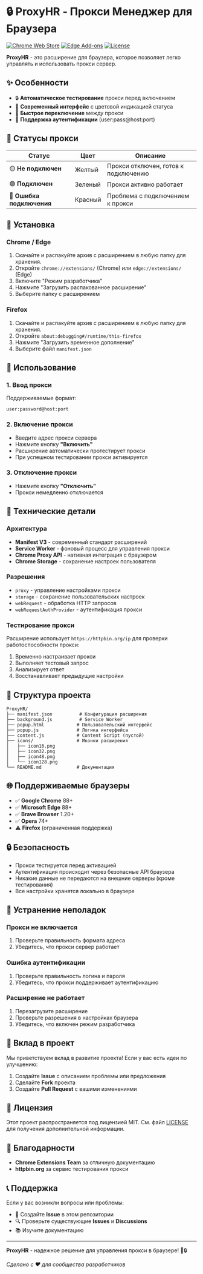 # 🔒 ProxyHR - Прокси Менеджер для Браузера

[![Chrome Web Store](https://img.shields.io/badge/Chrome-Web%20Store-blue?logo=google-chrome)](https://chrome.google.com/webstore)
[![Edge Add-ons](https://img.shields.io/badge/Edge-Add--ons-blue?logo=microsoft-edge)](https://microsoftedge.microsoft.com/addons)
[![License](https://img.shields.io/badge/License-MIT-green.svg)](LICENSE)

**ProxyHR** - это расширение для браузера, которое позволяет легко управлять и использовать прокси сервер.

## ✨ Особенности

- 🔒 **Автоматическое тестирование** прокси перед включением
- 🎨 **Современный интерфейс** с цветовой индикацией статуса
- 🚀 **Быстрое переключение** между прокси
- 🔐 **Поддержка аутентификации** (user:pass@host:port)

## 🎯 Статусы прокси

| Статус | Цвет | Описание |
|--------|------|----------|
| 🟡 **Не подключен** | Желтый | Прокси отключен, готов к подключению |
| 🟢 **Подключен** | Зеленый | Прокси активно работает |
| 🔴 **Ошибка подключения** | Красный | Проблема с подключением к прокси |

## 🚀 Установка

### Chrome / Edge
1. Скачайте и распакуйте архив с расширением в любую папку для хранения.
2. Откройте `chrome://extensions/` (Chrome) или `edge://extensions/` (Edge)
3. Включите "Режим разработчика"
4. Нажмите "Загрузить распакованное расширение"
5. Выберите папку с расширением

### Firefox
1. Скачайте и распакуйте архив с расширением в любую папку для хранения.
2. Откройте `about:debugging#/runtime/this-firefox`
3. Нажмите "Загрузить временное дополнение"
4. Выберите файл `manifest.json`

## 📖 Использование

### 1. Ввод прокси
Поддерживаемые формат:
```
user:password@host:port
```

### 2. Включение прокси
- Введите адрес прокси сервера
- Нажмите кнопку **"Включить"**
- Расширение автоматически протестирует прокси
- При успешном тестировании прокси активируется

### 3. Отключение прокси
- Нажмите кнопку **"Отключить"**
- Прокси немедленно отключается

## 🔧 Технические детали

### Архитектура
- **Manifest V3** - современный стандарт расширений
- **Service Worker** - фоновый процесс для управления прокси
- **Chrome Proxy API** - нативная интеграция с браузером
- **Chrome Storage** - сохранение настроек пользователя

### Разрешения
- `proxy` - управление настройками прокси
- `storage` - сохранение пользовательских настроек
- `webRequest` - обработка HTTP запросов
- `webRequestAuthProvider` - аутентификация прокси

### Тестирование прокси
Расширение использует `https://httpbin.org/ip` для проверки работоспособности прокси:
1. Временно настраивает прокси
2. Выполняет тестовый запрос
3. Анализирует ответ
4. Восстанавливает предыдущие настройки

## 📁 Структура проекта

```
ProxyHR/
├── manifest.json          # Конфигурация расширения
├── background.js          # Service Worker
├── popup.html            # Пользовательский интерфейс
├── popup.js              # Логика интерфейса
├── content.js            # Content Script (пустой)
├── icons/                # Иконки расширения
│   ├── icon16.png
│   ├── icon32.png
│   ├── icon48.png
│   └── icon128.png
└── README.md             # Документация
```

## 🌐 Поддерживаемые браузеры

- ✅ **Google Chrome** 88+
- ✅ **Microsoft Edge** 88+
- ✅ **Brave Browser** 1.20+
- ✅ **Opera** 74+
- ⚠️ **Firefox** (ограниченная поддержка)

## 🔒 Безопасность

- Прокси тестируется перед активацией
- Аутентификация происходит через безопасные API браузера
- Никакие данные не передаются на внешние серверы (кроме тестирования)
- Все настройки хранятся локально в браузере

## 🐛 Устранение неполадок

### Прокси не включается
1. Проверьте правильность формата адреса
2. Убедитесь, что прокси сервер работает

### Ошибка аутентификации
1. Проверьте правильность логина и пароля
2. Убедитесь, что прокси поддерживает аутентификацию

### Расширение не работает
1. Перезагрузите расширение
2. Проверьте разрешения в настройках браузера
3. Убедитесь, что включен режим разработчика

## 🤝 Вклад в проект

Мы приветствуем вклад в развитие проекта! Если у вас есть идеи по улучшению:

1. Создайте **Issue** с описанием проблемы или предложения
2. Сделайте **Fork** проекта
3. Создайте **Pull Request** с вашими изменениями

## 📄 Лицензия

Этот проект распространяется под лицензией MIT. См. файл [LICENSE](LICENSE) для получения дополнительной информации.

## 🙏 Благодарности

- **Chrome Extensions Team** за отличную документацию
- **httpbin.org** за сервис тестирования прокси

## 📞 Поддержка

Если у вас возникли вопросы или проблемы:

- 📧 Создайте **Issue** в этом репозитории
- 🔍 Проверьте существующие **Issues** и **Discussions**
- 📚 Изучите документацию

---

**ProxyHR** - надежное решение для управления прокси в браузере! 🚀🔒

*Сделано с ❤️ для сообщества разработчиков*

